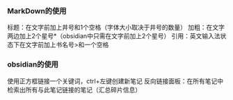 ### MarkDown的使用
标题：在文字前加上井号和1个空格（字体大小取决于井号的数量）
加粗：在文字两边加上2个星号*（obsidian中只需在文字前加上2个星号）
引用：英文输入法状态下在文字前加上书名号>和一个空格
### obsidian的使用
使用正方框链接一个关键词，ctrl+左键创建新笔记
反向链接面板：在所有笔记中检索出所有与此笔记链接的笔记（汇总碎片信息）